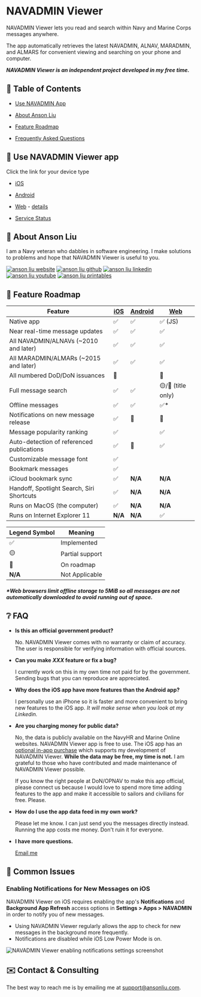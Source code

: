 # NAVADMIN Viewer

NAVADMIN Viewer lets you read and search within Navy and Marine Corps messages anywhere.

The app automatically retrieves the latest NAVADMIN, ALNAV, MARADMIN, and ALMARS for convenient viewing and searching on your phone and computer.

***NAVADMIN Viewer is an independent project developed in my free time.***

## 📑 Table of Contents

- [Use NAVADMIN App](#-use-navadmin-viewer-app)

- [About Anson Liu](#-about-anson-liu)

- [Feature Roadmap](#-feature-roadmap)

- [Frequently Asked Questions](#-faq)

## 📱 Use NAVADMIN Viewer app

Click the link for your device type

- [iOS](https://apps.apple.com/us/app/navadmin-viewer/id1345135985)
- [Android](https://play.google.com/store/apps/details?id=com.ansonliu.navadmin)
- [Web](https://navadmin-viewer.github.io) - [details](https://github.com/navadmin-viewer/navadmin-viewer.github.io/blob/master/README.md)

- [Service Status](https://stats.uptimerobot.com/f9OHeT9uyz)

## 🧨 About Anson Liu

I am a Navy veteran who dabbles in software engineering. I make solutions to problems and hope that NAVADMIN Viewer is useful to you.

[![anson liu website](https://img.shields.io/badge/ANSONLIU.COM-FFFFFF?style=for-the-badge&logo=&logoColor=white)](https://ansonliu.com) [![anson liu github](https://img.shields.io/badge/GitHub-100000?style=for-the-badge&logo=github&logoColor=white)](https://github.com/ansonl) [![anson liu linkedin](https://img.shields.io/badge/LinkedIn-0077B5?style=for-the-badge&logo=linkedin&logoColor=white)](https://www.linkedin.com/in/console/) [![anson liu youtube](https://img.shields.io/badge/YouTube-FF0000?style=for-the-badge&logo=youtube&logoColor=white)](https://www.youtube.com/channel/UCqC8y5FsFaAwKkbZu25xY_g) [![anson liu printables](https://img.shields.io/badge/Printables-FA6831?style=for-the-badge&logo=printables&logoColor=white)](https://www.printables.com/@ansonl/)

## 🚧 Feature Roadmap

| Feature      | [iOS](https://apps.apple.com/us/app/navadmin-viewer/id1345135985) | [Android](https://play.google.com/store/apps/details?id=com.ansonliu.navadmin) | [Web](https://navadmin-viewer.github.io/) |
| ----------- | ----------- | ----------- | ----------- |
| Native app | ✅ | ✅ | ✅ (JS) |
| Near real-time message updates | ✅ | ✅ | ✅ |
| All NAVADMIN/ALNAVs (~2010 and later) | ✅ | ✅ | ✅ |
| All MARADMIN/ALMARs (~2015 and later) | ✅ | ✅ | ✅ |
| All numbered DoD/DoN issuances | 🚧 |  | 🚧 |
| Full message search   | ✅ | ✅ | 🟡/🚧 (title only) |
| Offline messages | ✅ | ✅ | ✅* |
| Notifications on new message release | ✅ | 🚧 | 🚧 |
| Message popularity ranking | ✅ |  | ✅ |
| Auto-detection of referenced publications | ✅ | 🚧 | ✅ |
| Customizable message font | ✅ |  |  |
| Bookmark messages | ✅ |  |  |
| iCloud bookmark sync | ✅ | __N/A__ | __N/A__ |
| Handoff, Spotlight Search, Siri Shortcuts | ✅ | __N/A__ | __N/A__ |
| Runs on MacOS (the computer) | ✅ | __N/A__ | __N/A__ |
| Runs on Internet Explorer 11 | __N/A__ | __N/A__ | ✅ |

| Legend Symbol | Meaning |
| ----------- | ----------- |
| ✅ | Implemented |
| 🟡 | Partial support |
| 🚧 | On roadmap |
| __N/A__ | Not Applicable |

##### *Web browsers limit offline storage to 5MiB so all messages are not automatically downloaded to avoid running out of space.

## ❔ FAQ

- **Is this an official government product?**

  No. NAVADMIN Viewer comes with no warranty or claim of accuracy. The user is responsible for verifying information with official sources.

- **Can you make *XXX* feature or fix a bug?**

  I currently work on this in my own time not paid for by the government. Sending bugs that you can reproduce are appreciated.

- **Why does the iOS app have more features than the Android app?**

  I personally use an iPhone so it is faster and more convenient to bring new features to the iOS app. *It will make sense when you look at my Linkedin.*

- **Are you charging money for public data?**

  No, the data is publicly available on the NavyHR and Marine Online websites. NAVADMIN Viewer app is free to use. The iOS app has an [optional in-app purchase](https://ansonliu.com/2022/09/navadmin-viewer-update-extended-access/) which supports my development of NAVADMIN Viewer. **While the data may be free, my time is not.** I am grateful to those who have contributed and made maintenance of NAVADMIN Viewer possible.

  If you know the right people at DoN/OPNAV to make this app official, please connect us because I would love to spend more time adding features to the app and make it accessible to sailors and civilians for free. Please.

- **How do I use the app data feed in my own work?**

  Please let me know. I can just send you the messages directly instead. Running the app costs me money. Don't ruin it for everyone.

- **I have more questions.**

  [Email me](mailto:support@ansonliu.com)

## 🔧 Common Issues

### Enabling Notifications for New Messages on iOS

NAVADMIN Viewer on iOS requires enabling the app's **Notifications** and **Background App Refresh** access options in **Settings > Apps > NAVADMIN** in order to notify you of new messages. 

- Using NAVADMIN Viewer regularly allows the app to check for new messages in the background more frequently.
- Notifications are disabled while iOS Low Power Mode is on.

![NAVADMIN Viewer enabling notifications settings screenshot](https://navadmin-viewer.github.io/assets/navadmin-viewer-notification-settings.png)

## ✉️ Contact & Consulting

The best way to reach me is by emailing me at [support@ansonliu.com](mailto:support@ansonliu.com).
